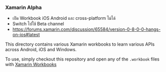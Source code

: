 ### Xamarin Alpha

- เปิด Workbook iOS Android และ cross-platform ไม่ได้
- Switch ไปใช้ Beta channel
- https://forums.xamarin.com/discussion/65584/version-0-8-0-0-hangs-on-ios#latest

This directory contains various Xamarin workbooks to learn various APIs across
Android, iOS and Windows.

To use, simply checkout this repository and open any of the `.workbook` files
with [Xamarin Workbooks](https://developer.xamarin.com/guides/cross-platform/workbooks/)
